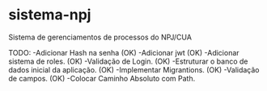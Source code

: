 # sistema-npj
Sistema de gerenciamentos de processos do NPJ/CUA


TODO:
-Adicionar Hash na senha (OK)
-Adicionar jwt (OK)
-Adicionar sistema de roles. (OK)
-Validação de Login. (OK)
-Estruturar o banco de dados inicial da aplicação. (OK)
-Implementar Migrantions. (OK)
-Validação de campos. (OK)
-Colocar Caminho Absoluto com Path.